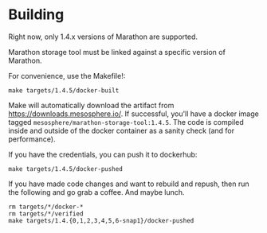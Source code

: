 # Building

Right now, only 1.4.x versions of Marathon are supported.

Marathon storage tool must be linked against a specific version of Marathon.

For convenience, use the Makefile!:

```
make targets/1.4.5/docker-built
```

Make will automatically download the artifact from https://downloads.mesosphere.io/. If successful, you'll have a docker image tagged `mesosphere/marathon-storage-tool:1.4.5`. The code is compiled inside and outside of the docker container as a sanity check (and for performance).

If you have the credentials, you can push it to dockerhub:

```
make targets/1.4.5/docker-pushed
```

If you have made code changes and want to rebuild and repush, then run the following and go grab a coffee. And maybe lunch.

```
rm targets/*/docker-*
rm targets/*/verified
make targets/1.4.{0,1,2,3,4,5,6-snap1}/docker-pushed
```
